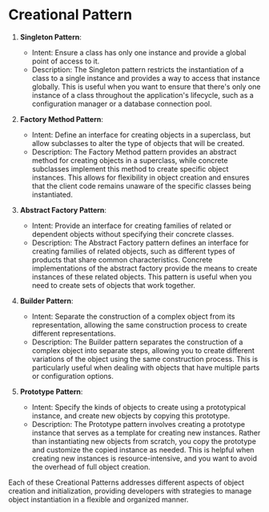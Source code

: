 # Creational Pattern

1. **Singleton Pattern**:
   - Intent: Ensure a class has only one instance and provide a global point of access to it.
   - Description: The Singleton pattern restricts the instantiation of a class to a single instance and provides a way to access that instance globally. This is useful when you want to ensure that there's only one instance of a class throughout the application's lifecycle, such as a configuration manager or a database connection pool.

2. **Factory Method Pattern**:
   - Intent: Define an interface for creating objects in a superclass, but allow subclasses to alter the type of objects that will be created.
   - Description: The Factory Method pattern provides an abstract method for creating objects in a superclass, while concrete subclasses implement this method to create specific object instances. This allows for flexibility in object creation and ensures that the client code remains unaware of the specific classes being instantiated.

3. **Abstract Factory Pattern**:
   - Intent: Provide an interface for creating families of related or dependent objects without specifying their concrete classes.
   - Description: The Abstract Factory pattern defines an interface for creating families of related objects, such as different types of products that share common characteristics. Concrete implementations of the abstract factory provide the means to create instances of these related objects. This pattern is useful when you need to create sets of objects that work together.

4. **Builder Pattern**:
   - Intent: Separate the construction of a complex object from its representation, allowing the same construction process to create different representations.
   - Description: The Builder pattern separates the construction of a complex object into separate steps, allowing you to create different variations of the object using the same construction process. This is particularly useful when dealing with objects that have multiple parts or configuration options.

5. **Prototype Pattern**:
   - Intent: Specify the kinds of objects to create using a prototypical instance, and create new objects by copying this prototype.
   - Description: The Prototype pattern involves creating a prototype instance that serves as a template for creating new instances. Rather than instantiating new objects from scratch, you copy the prototype and customize the copied instance as needed. This is helpful when creating new instances is resource-intensive, and you want to avoid the overhead of full object creation.

Each of these Creational Patterns addresses different aspects of object creation and initialization, providing developers with strategies to manage object instantiation in a flexible and organized manner.